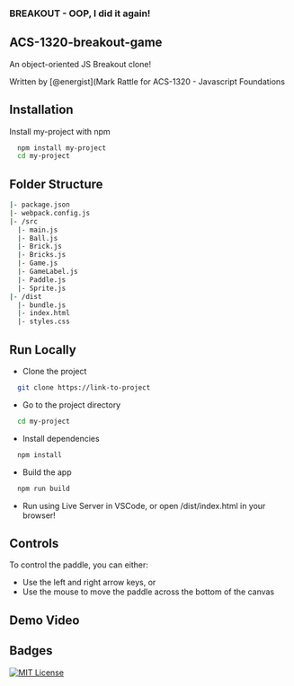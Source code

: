 ### BREAKOUT - OOP, I did it again!

## ACS-1320-breakout-game

An object-oriented JS Breakout clone!

Written by [@energist](Mark Rattle for ACS-1320 - Javascript Foundations

## Installation

Install my-project with npm

```bash
  npm install my-project
  cd my-project
```

## Folder Structure

```bash
|- package.json
|- webpack.config.js
|- /src
  |- main.js
  |- Ball.js
  |- Brick.js
  |- Bricks.js
  |- Game.js
  |- GameLabel.js
  |- Paddle.js
  |- Sprite.js
|- /dist
  |- bundle.js
  |- index.html
  |- styles.css
```
## Run Locally

- Clone the project

```bash
  git clone https://link-to-project
```

- Go to the project directory

```bash
  cd my-project
```

- Install dependencies

```bash
  npm install
```

- Build the app

```bash
  npm run build
```

- Run using Live Server in VSCode, or open /dist/index.html in your browser!

## Controls

To control the paddle, you can either: 
- Use the left and right arrow keys, or
- Use the mouse to move the paddle across the bottom of the canvas

## Demo Video


## Badges

[![MIT License](https://img.shields.io/badge/License-MIT-green.svg)](https://choosealicense.com/licenses/mit/)

